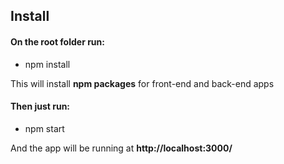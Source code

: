 ## Install

#### On the root folder run:
- npm install

This will install **npm packages** for front-end and back-end apps

#### Then just run:
- npm start

And the app will be running at **http://localhost:3000/**